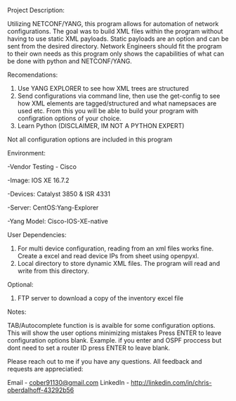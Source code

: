 Project Description:

Utilizing NETCONF/YANG, this program allows for automation of network configurations. The goal was to build XML files within the program without having to use static XML payloads. Static payloads are an option and can be sent from the desired directory. Network Engineers should fit the program to their own needs as this program only shows the capabilities of what can be done with python and NETCONF/YANG.

Recomendations:

1. Use YANG EXPLORER to see how XML trees are structured
2. Send configurations via command line, then use the get-config to see how XML elements are tagged/structured and what  namepsaces are used etc. From this you will be able to build your program with configration options of your choice.
3. Learn Python (DISCLAIMER, IM NOT A PYTHON EXPERT)

Not all configuration options are included in this program

Environment:

-Vendor Testing - Cisco

-Image: IOS XE 16.7.2

-Devices: Catalyst 3850 & ISR 4331

-Server: CentOS:Yang-Explorer

-Yang Model: Cisco-IOS-XE-native

User Dependencies:

1. For multi device configuration, reading from an xml files works fine. Create a excel and read device IPs from sheet using openpyxl.
2. Local directory to store dynamic XML files. The program will read and write from this directory.

Optional:

1. FTP server to download a copy of the inventory excel file

Notes:

TAB/Autocomplete function is is avaible for some configuration options. This will show the user options minimizing mistakes
Press ENTER to leave configuration options blank. Example. if you enter and OSPF proccess but dont need to set a router ID press ENTER to leave blank. 

Please reach out to me if you have any questions. All feedback and requests are appreciatied:

Email - cober91130@gmail.com
LinkedIn - http://linkedin.com/in/chris-oberdalhoff-43292b56


